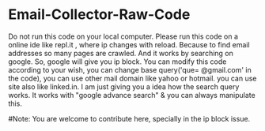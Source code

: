 # Email-Collector-Raw-Code
Do not run this code on your local computer. Please run this code on a online ide like repl.it , where ip changes with reload. Because to find email addresses so many pages are crawled. And it works by searching on google. So, google will give you ip block. You can modify this code according to your wish, you can change base query('que= @gmail.com'  in the code), you can use other mail domain like yahoo or hotmail. you can use site also like linked.in. I am just giving you a idea how  the search query works. It works with "google advance search" & you can always manipulate this.


#Note: You are welcome to contribute here, specially in the ip block issue.

